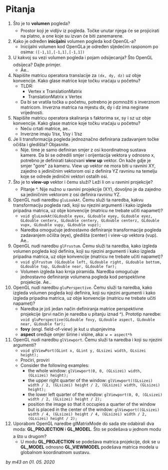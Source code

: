 # Pitanja

1. Što je to **volumen** pogleda?
   - Prostor koji je vidljiv iz pogleda. Točke unutar njega će se projicirati na platno, a one koje su izvan će biti zanemarene.
2. Kako je određen **inicijalni** volumen pogleda kod OpenGL-a?
   - Inicijalni volumen kod OpenGLa je određen sljedećim rasponom po osima: `([-1,1],[-1,1],[-1,1])`
3. U kakvoj su vezi volumen pogleda i pojam odsijecanja? Što OpenGL odsijeca? Dajte primjer.
   - Ae..
4. Napišite matricu operatora translacije za `(dx, dy, dz)` uz obje konvencije. Kako glase matrice koje točku vraćaju u početnu?
   - TLDR:
     - Vertex x TranslationMatrix
     - TranslationMatrix x Vertex
   - Da bi se vratila točka u početnu, potrebno je pomnožiti s inverznom matricom. Inverzna matrica na mjestu dx, dy i dz ima negirane vrijednosti.
5. Napišite matricu operatora skaliranja s faktorima sx, sy i sz uz obje konvencije. Kako glase matrice koje točku vraćaju u početnu?
   - Neću crtati matrice, ae..
   - Inverzne imaju 1/sx, 1/sy i 1/sz
6. Je li transformacija pogleda jednoznačno definirana zadavanjem točke očišta i gledišta? Objasnite.
   - Nije. time je samo definiran smjer z osi koordinatnog sustava kamere. Da bi se odredili smjer i orijentacija vektora y odnosno x, potrebno je definirati takozvani **view up** vektor. On kaže gdje je smjer "gore" za kameru. View up vektor ne mora biti u ravnini XY, zajedno s jediničnim vektorom osi z definira YZ ravninu na temelju koje se odrede jedinični vektori ostalih osi.
7. Što je to **view-up** vektor i čemu služi? Leži li on u ravnini projekcije?
   - Pitanje ^. Nije nužno u ravnini projekcije (XY), dovoljno je da zajedno sa jediničnim vektorom z osi definira ravninu YZ.
8. OpenGL nudi naredbu `gluLookAt`. Čemu služi ta naredba, kakvu transformaciju pogleda radi, koji su njezini argumenti i kako izgleda pripadna matrica, uz obje konvencije (matricu ne trebate učiti napamet)?
   - `void gluLookAt(GLdouble eyex, GLdouble eyey, GLdouble eyez, GLdouble centerx, GLdouble centery, GLdouble centerz, GLdouble vupx, GLdouble vupy, GLdouble vupz);`
   - Naredba omogućuje jednostavno definiranje transformacije pogleda zadavanjem očišta (eye), gledišta (center) i view-up vektora (vup). Ae..
9. OpenGL nudi naredbu `glFrustum`. Čemu služi ta naredba, kako izgleda volumen pogleda koji definira, koji su njezini argumenti i kako izgleda pripadna matrica, uz obje konvencije (matricu ne trebate učiti napamet)?
   - `void glFrustum (GLdouble left, GLdouble right, GLdouble bottom, GLdouble top, GLdouble near, GLdouble far);`
   - Volumen izgleda kao krnja piramida. Naredba omogućuje jednostavno definiranje volumena pogleda kod perspektivne projekcije. Ae..
10. OpenGL nudi naredbu `gluPerspective`. Čemu služi ta naredba, kako izgleda volumen pogleda koji definira, koji su njezini argumenti i kako izgleda pripadna matrica, uz obje konvencije (matricu ne trebate učiti napamet)?
    - Naredba je još jedan način definiranja matrice perspektivne projekcije (prvi način je naredba u pitanju iznad ^). Prototip naredbe: `void gluPerspective(GLdouble fovy, GLdouble aspect, GLdouble near, GLdouble far);`
    - **fovy** (engl. field-of-view) je kut u stupnjevima
    - **aspect** oređuje omjer širine i visine, aka: `w = aspect*h`
11. OpenGL nudi naredbu `glViewport`. Čemu služi ta naredba i koji su njezini argumenti?
    - `void glViewPort(GLint x, GLint y, GLsizei width, GLsizei height);`
    - Proćiri, proviri
    - Consider the following examples:
      - the whole window: `glViewport(0, 0, (GLsizei) width, (GLsizei) height);`
      - the upper right quarter of the window: `glViewport((GLsizei) width / 2, (GLsizei) height / 2, (GLsizei) width, (GLsizei) height);`
      - the lower left quarter of the window: `glViewport(0, 0, (GLsizei) width / 2, (GLsizei) height / 2);`
      - position the image so that it occupies a quarter of the window but is placed in the center of the window: `glViewport((GLsizei) width / 4, (GLsizei) height / 4, (GLsizei) width / 2, (GLsizei) height / 2);`
12. Uporabom OpenGL naredbe glMatrixMode do sada ste odabirali dva moda: **GL_PROJECTION** i **GL_MODEL**. Što se podešava u jednom modu a što u drugom?
    - U modu **GL_PROJECTION** se podešava matrica projekcije, dok se u **GL_MODEL** odnosno **GL_VIEWMODEL** podešava matrica modela u globalnom koordinatnom sustavu.

*by m43 on 01. 05. 2020*

